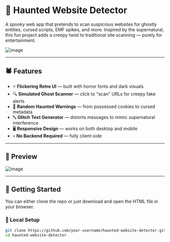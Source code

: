 # 👻 Haunted Website Detector

A spooky web app that pretends to scan suspicious websites for ghostly entities, cursed scripts, EMF spikes, and more. Inspired by the supernatural, this fun project adds a creepy twist to traditional site scanning — purely for entertainment.

![image](https://github.com/user-attachments/assets/96abdf46-611d-4da9-9a18-194e50e1798e)


---

## 🕷️ Features

- ⚡ **Flickering Retro UI** — built with horror fonts and dark visuals
- 🔍 **Simulated Ghost Scanner** — click to "scan" URLs for creepy fake alerts
- 👻 **Random Haunted Warnings** — from possessed cookies to cursed metadata
- 🔤 **Glitch Text Generator** — distorts messages to mimic supernatural interference
- 🖥️ **Responsive Design** — works on both desktop and mobile
- 💀 **No Backend Required** — fully client-side

---

## 📸 Preview

![image](https://github.com/user-attachments/assets/6240eec2-edd9-48b7-9457-440f580acff4)


---

## 🚀 Getting Started

You can either clone the repo or just download and open the HTML file in your browser.

### 🔧 Local Setup

```bash
git clone https://github.com/your-username/haunted-website-detector.git
cd haunted-website-detector
```
